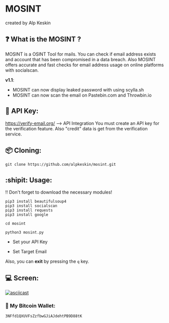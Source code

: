 # MOSINT
created by Alp Keskin

## :question: What is the MOSINT ?
MOSINT is a OSINT Tool for mails. 
You can check if email address exists and account that has been compromised in a data breach.
Also MOSINT offers accurate and fast checks for email address usage on online platforms with socialscan.

**v1.1**:
  - MOSINT can now display leaked password with using scylla.sh
  - MOSINT can now scan the email on Pastebin.com and Throwbin.io

## :key: API Key:
https://verify-email.org/ --> API Integration
You must create an API key for the verification feature.
Also "credit" data is get from the verification service.

## :package: Cloning:
`git clone https://github.com/alpkeskin/mosint.git`

## :shipit: Usage:
:bangbang: Don't forget to download the necessary modules!
```
pip3 install beautifulsoup4
pip3 install socialscan
pip3 install requests
pip3 install google
```

`cd mosint`

`python3 mosint.py`

- Set your API Key

- Set Target Email

Also, you can **exit** by pressing the `q` key.

## :computer: Screen:
[![asciicast](https://asciinema.org/a/U0OJD8BPvDDkSkmqkcHmTS2AR.svg)](https://asciinema.org/a/U0OJD8BPvDDkSkmqkcHmTS2AR)

### :money_with_wings: My Bitcoin Wallet:
`3NFfd1QXUVFsZzfbwGJiAJdehtPB9D88tK`
